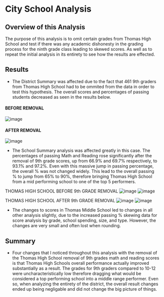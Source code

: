 # City School Analysis

## Overview of this Analysis

The purpose of this analysis is to omit certain grades from Thomas High School and test if there was any academic dishonesty in the grading process for the ninth grade class leading to skewed scores. As well as to repeat the initial analysis in its entirety to see how the results are effected.

## Results

- The District Summary was affected due to the fact that 461 9th graders from Thomas High School had to be ommited from the data in order to test this hypothesis. The overall scores and percentages of passing students decreased as seen in the results below.

#### BEFORE REMOVAL
![image](https://user-images.githubusercontent.com/102704559/167281086-f4545819-9665-4421-aaf6-21b8f36e07f1.png)
#### AFTER REMOVAL
![image](https://user-images.githubusercontent.com/102704559/167281112-99934210-8f65-45e2-9e37-51772cd6d287.png)

- The School Summary analysis was affected greatly in this case. The percentages of passing Math and Reading rose significantly after the removal of 9th grade scores, up from 66.9% and 69.7% respectively, to 93.1% and 97.2%. Even with this massive jump in passing percentage, the overall % was not changed widely. This lead to the overall passing % to jump from 65% to 90%, therefore bringing Thomas High School from a mid performing school to one of the top 5 performers.

THOMAS HIGH SCHOOL BEFORE 9th GRADE REMOVAL
![image](https://user-images.githubusercontent.com/102704559/167280971-190ebd18-3b04-4eec-ac68-48ccc6556e8c.png)
![image](https://user-images.githubusercontent.com/102704559/167280960-d566748a-2dc9-4eb7-8cb5-9364189b7b81.png)

THOMAS HIGH SCHOOL AFTER 9th GRADE REMOVAL
![image](https://user-images.githubusercontent.com/102704559/167280973-7405863f-2065-452a-a199-c49f3169a9a1.png)
![image](https://user-images.githubusercontent.com/102704559/167280912-64127fce-372e-49f1-8d8d-9ac473f1c102.png)


- The changes to scores in Thomas Middle School led to changes in all other analysis slightly, due to the increased passing % skewing data for score analysis by grade, school spending, size, and type. However, the changes are very small and often lost when rounding.

## Summary

- Four changes that I noticed throughout this analysis with the removal of the Thomas High School removal of 9th grades math and reading scores is that Thomas High Schools overall performance actually improved substantially as a result. The grades for 9th graders compared to 10-12 were uncharacteristically low therefore dragging what would be considered a top performing school into a middle range performer. Even so, when analyzing the entirety of the district, the overall result changes ended up being negligable and did not change the big picture of things.
